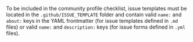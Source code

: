 To be included in the community profile checklist, issue templates must be located in the `.github/ISSUE_TEMPLATE` folder and contain valid `name:` and `about:` keys in the YAML frontmatter (for issue templates defined in `.md` files) or valid `name:` and `description:` keys (for issue forms defined in `.yml` files).
